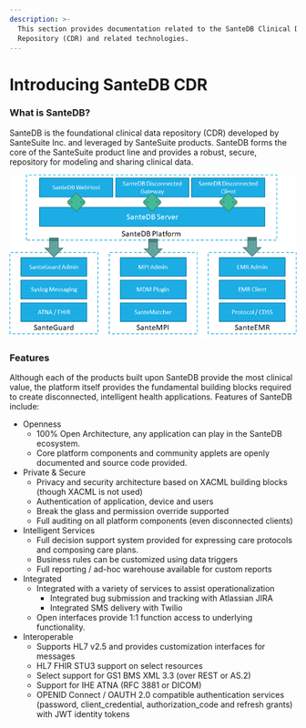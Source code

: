 ```yaml
---
description: >-
  This section provides documentation related to the SanteDB Clinical Data
  Repository (CDR) and related technologies.
---
```


# Introducing SanteDB CDR

### What is SanteDB?

SanteDB is the foundational clinical data repository (CDR) developed by SanteSuite Inc. and leveraged by SanteSuite products. SanteDB forms the core of the SanteSuite product line and provides a robust, secure, repository for modeling and sharing clinical data.

![Figure 1 - SanteDB and SanteSuite](<../../.gitbook/assets/image (11).png>)

### Features

Although each of the products built upon SanteDB provide the most clinical value, the platform itself provides the fundamental building blocks required to create disconnected, intelligent health applications. Features of SanteDB include:

* Openness
  * 100% Open Architecture, any application can play in the SanteDB ecosystem.
  * Core platform components and community applets are openly documented and source code provided.
* Private & Secure
  * Privacy and security architecture based on XACML building blocks (though XACML is not used)
  * Authentication of application, device and users
  * Break the glass and permission override supported
  * Full auditing on all platform components (even disconnected clients)
* Intelligent Services
  * Full decision support system provided for expressing care protocols and composing care plans.
  * Business rules can be customized using data triggers
  * Full reporting / ad-hoc warehouse available for custom reports
* Integrated
  * Integrated with a variety of services to assist operationalization
    * Integrated bug submission and tracking with Atlassian JIRA
    * Integrated SMS delivery with Twilio
  * Open interfaces provide 1:1 function access to underlying functionality.
* Interoperable
  * Supports HL7 v2.5 and provides customization interfaces for messages
  * HL7 FHIR STU3 support on select resources
  * Select support for GS1 BMS XML 3.3 (over REST or AS.2)
  * Support for IHE ATNA (RFC 3881 or DICOM)
  * OPENID Connect / OAUTH 2.0 compatible authentication services (password, client\_credential, authorization\_code and refresh grants) with JWT identity tokens

